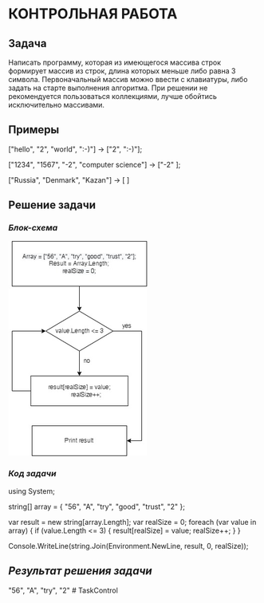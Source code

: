 # КОНТРОЛЬНАЯ РАБОТА 
## Задача 
Написать программу, которая из имеющегося массива строк формирует массив из строк, длина которых меньше либо равна 3 символа. Первоначальный массив можно ввести с клавиатуры, либо задать на старте выполнения алгоритма. При решении не рекомендуется пользоваться коллекциями, лучше обойтись исключительно массивами. 
## Примеры
["hello", "2", "world", ":-)"] -> ["2", ":-)"];

["1234", "1567", "-2", "computer science"] -> ["-2" ];

["Russia", "Denmark", "Kazan"] -> [ ]
## Решение задачи
### *Блок-схема*
![Pictures](Diagram.jpg) 

### *Код задачи*
using System;
 
string[] array =
{
    "56",
    "A",
    "try",
    "good",
    "trust",
    "2"
};
 
var result = new string[array.Length];
var realSize = 0;
foreach (var value in array)
{
    if (value.Length <= 3)
    {
        result[realSize] = value;
        realSize++;
    }
}
 
Console.WriteLine(string.Join(Environment.NewLine, result, 0, realSize));

## *Результат решения задачи*
"56",
"A",
"try",
"2"
#   T a s k C o n t r o l 
 
 